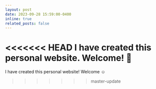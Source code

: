 ```yaml
---
layout: post
date: 2023-09-28 15:59:00-0400
inline: true
related_posts: false
---
```


<<<<<<< HEAD
I have created this personal website. Welcome! 👋 
=======
I have created this personal website! Welcome ☺️ 
>>>>>>> master-update
